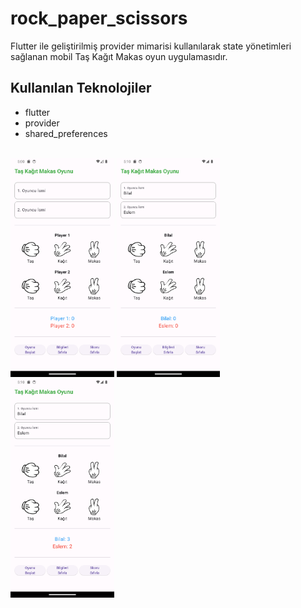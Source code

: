 # rock_paper_scissors

Flutter ile geliştirilmiş provider mimarisi kullanılarak state yönetimleri sağlanan mobil Taş Kağıt Makas oyun uygulamasıdır.

## Kullanılan Teknolojiler

- flutter
- provider
- shared_preferences

<br/>
<div class="row">
<img src="assets/1.png" height="350">
<img src="assets/2.png" height="350">
<img src="assets/3.png" height="350">
</div>
